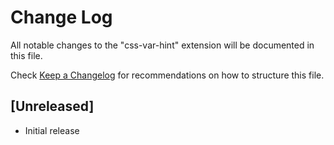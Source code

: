 # Change Log

All notable changes to the "css-var-hint" extension will be documented in this file.

Check [Keep a Changelog](http://keepachangelog.com/) for recommendations on how to structure this file.

## [Unreleased]

- Initial release